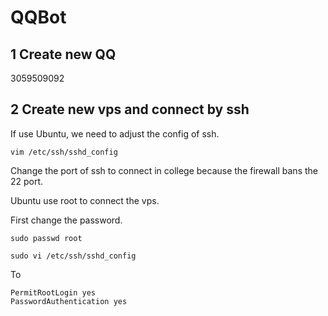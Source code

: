 # QQBot
## 1 Create new QQ
3059509092
## 2 Create new vps and connect by ssh
If use Ubuntu, we need to adjust the config of ssh.
```
vim /etc/ssh/sshd_config
```
Change the port of ssh to connect in college because the firewall bans the 22 port.

Ubuntu use root to connect the vps.

First change the password.
```
sudo passwd root
```
```
sudo vi /etc/ssh/sshd_config 
```
To
```
PermitRootLogin yes
PasswordAuthentication yes
```
